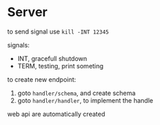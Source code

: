 # Server

to send signal use `kill -INT 12345`

signals:

- INT, gracefull shutdown
- TERM, testing, print someting

to create new endpoint:

1. goto `handler/schema`, and create schema
2. goto `handler/handler`, to implement the handle

web api are automatically created
